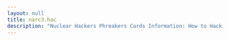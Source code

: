 ```yaml
---
layout: null
title: narc3.hac
description: "Nuclear Hackers Phreakers Cards Information: How to Hack Effectively, by Prometheus (September 14, 1989)"
---
```

